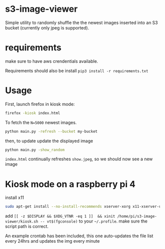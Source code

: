 # s3-image-viewer

Simple utility to randomly shuffle the the newest images inserted into an S3 bucket (currently only jpeg is supported). 
# requirements
make sure to have aws crendentials available. 

Requirements should also be install `pip3 install -r requirements.txt`
# Usage


First, launch firefox in kiosk mode:
```bash
firefox -kiosk index.html
```


To fetch the `N=5000` newest images.
```bash
python main.py -refresh --bucket my-bucket
```

then, to update update the displayed image
```bash
python main.py -show_random
```

`index.html` continually refreshes `show.jpeg`, so we should now see a new image


# Kiosk mode on a raspberry pi 4
install x11
``` bash
sudo apt-get install --no-install-recommends xserver-xorg x11-xserver-utils xinit
```
add `[[ -z $DISPLAY && $XDG_VTNR -eq 1 ]]  && xinit /home/pi/s3-image-viewer/kiosk.sh -- vt$(fgconsole)` to your `~/.profile`. make sure the script path is correct.

An example crontab has been included, this one auto-updates the file list every 24hrs and updates the img every minute